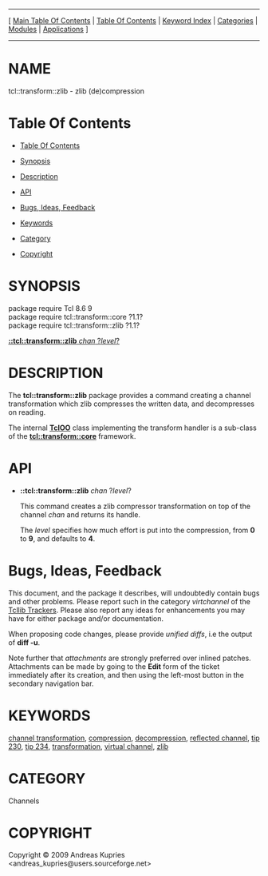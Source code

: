 
[//000000001]: # (tcl::transform::zlib \- Reflected/virtual channel support)
[//000000002]: # (Generated from file 'tcllib\_zlib\.man' by tcllib/doctools with format 'markdown')
[//000000003]: # (Copyright &copy; 2009 Andreas Kupries <andreas\_kupries@users\.sourceforge\.net>)
[//000000004]: # (tcl::transform::zlib\(n\) 1\.1 tcllib "Reflected/virtual channel support")

<hr> [ <a href="../../../../toc.md">Main Table Of Contents</a> &#124; <a
href="../../../toc.md">Table Of Contents</a> &#124; <a
href="../../../../index.md">Keyword Index</a> &#124; <a
href="../../../../toc0.md">Categories</a> &#124; <a
href="../../../../toc1.md">Modules</a> &#124; <a
href="../../../../toc2.md">Applications</a> ] <hr>

# NAME

tcl::transform::zlib \- zlib \(de\)compression

# <a name='toc'></a>Table Of Contents

  - [Table Of Contents](#toc)

  - [Synopsis](#synopsis)

  - [Description](#section1)

  - [API](#section2)

  - [Bugs, Ideas, Feedback](#section3)

  - [Keywords](#keywords)

  - [Category](#category)

  - [Copyright](#copyright)

# <a name='synopsis'></a>SYNOPSIS

package require Tcl 8\.6 9  
package require tcl::transform::core ?1\.1?  
package require tcl::transform::zlib ?1\.1?  

[__::tcl::transform::zlib__ *chan* ?*level*?](#1)  

# <a name='description'></a>DESCRIPTION

The __tcl::transform::zlib__ package provides a command creating a channel
transformation which zlib compresses the written data, and decompresses on
reading\.

The internal __[TclOO](\.\./\.\./\.\./\.\./index\.md\#tcloo)__ class implementing
the transform handler is a sub\-class of the
__[tcl::transform::core](\.\./virtchannel\_core/transformcore\.md)__
framework\.

# <a name='section2'></a>API

  - <a name='1'></a>__::tcl::transform::zlib__ *chan* ?*level*?

    This command creates a zlib compressor transformation on top of the channel
    *chan* and returns its handle\.

    The *level* specifies how much effort is put into the compression, from
    __0__ to __9__, and defaults to __4__\.

# <a name='section3'></a>Bugs, Ideas, Feedback

This document, and the package it describes, will undoubtedly contain bugs and
other problems\. Please report such in the category *virtchannel* of the
[Tcllib Trackers](http://core\.tcl\.tk/tcllib/reportlist)\. Please also report
any ideas for enhancements you may have for either package and/or documentation\.

When proposing code changes, please provide *unified diffs*, i\.e the output of
__diff \-u__\.

Note further that *attachments* are strongly preferred over inlined patches\.
Attachments can be made by going to the __Edit__ form of the ticket
immediately after its creation, and then using the left\-most button in the
secondary navigation bar\.

# <a name='keywords'></a>KEYWORDS

[channel transformation](\.\./\.\./\.\./\.\./index\.md\#channel\_transformation),
[compression](\.\./\.\./\.\./\.\./index\.md\#compression),
[decompression](\.\./\.\./\.\./\.\./index\.md\#decompression), [reflected
channel](\.\./\.\./\.\./\.\./index\.md\#reflected\_channel), [tip
230](\.\./\.\./\.\./\.\./index\.md\#tip\_230), [tip
234](\.\./\.\./\.\./\.\./index\.md\#tip\_234),
[transformation](\.\./\.\./\.\./\.\./index\.md\#transformation), [virtual
channel](\.\./\.\./\.\./\.\./index\.md\#virtual\_channel),
[zlib](\.\./\.\./\.\./\.\./index\.md\#zlib)

# <a name='category'></a>CATEGORY

Channels

# <a name='copyright'></a>COPYRIGHT

Copyright &copy; 2009 Andreas Kupries <andreas\_kupries@users\.sourceforge\.net>
